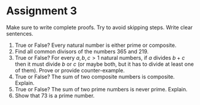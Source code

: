 # Assignment 3

Make sure to write complete proofs. Try to avoid skipping steps. Write clear sentences.

1. True or False? Every natural number is either prime or composite.
2. Find all common divisors of the numbers $365$ and $219$.
3. True or False? For every $a,b,c > 1$ natural numbers, if $a$ divides $b+c$ then it must divide $b$ or $c$ (or maybe both, but it has to divide at least one of them). Prove or provide counter-example.
4. True or False? The sum of two composite numbers is composite. Explain.
5. True or False? The sum of two prime numbers is never prime. Explain.
6. Show that $73$ is a prime number.
